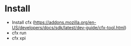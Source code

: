 Install
=======

* Install cfx (https://addons.mozilla.org/en-US/developers/docs/sdk/latest/dev-guide/cfx-tool.html)
* cfx run
* cfx xpi

